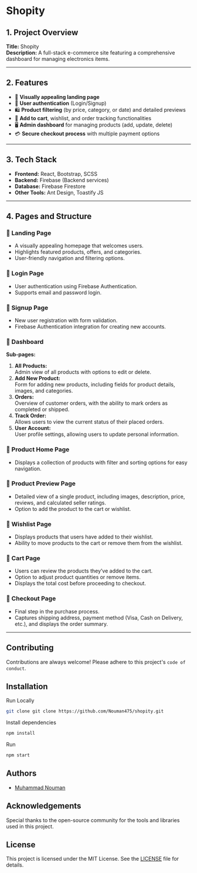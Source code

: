 # Shopity

## 1. Project Overview
**Title:** Shopity  
**Description:** A full-stack e-commerce site featuring a comprehensive dashboard for managing electronics items.

---

## 2. Features
- 🎨 **Visually appealing landing page**
- 🔐 **User authentication** (Login/Signup)
- 🛍️ **Product filtering** (by price, category, or date) and detailed previews
- 🛒 **Add to cart**, wishlist, and order tracking functionalities
- 🖥️ **Admin dashboard** for managing products (add, update, delete)
- 💳 **Secure checkout process** with multiple payment options

---

## 3. Tech Stack
- **Frontend:** React, Bootstrap, SCSS
- **Backend:** Firebase (Backend services)
- **Database:** Firebase Firestore
- **Other Tools:** Ant Design, Toastify JS

---

## 4. Pages and Structure

### 🔹 Landing Page
- A visually appealing homepage that welcomes users.
- Highlights featured products, offers, and categories.
- User-friendly navigation and filtering options.

### 🔹 Login Page
- User authentication using Firebase Authentication.
- Supports email and password login.

### 🔹 Signup Page
- New user registration with form validation.
- Firebase Authentication integration for creating new accounts.

### 🔹 Dashboard
**Sub-pages:**
1. **All Products:**  
   Admin view of all products with options to edit or delete.
2. **Add New Product:**  
   Form for adding new products, including fields for product details, images, and categories.
3. **Orders:**  
   Overview of customer orders, with the ability to mark orders as completed or shipped.
4. **Track Order:**  
   Allows users to view the current status of their placed orders.
5. **User Account:**  
   User profile settings, allowing users to update personal information.

### 🔹 Product Home Page
- Displays a collection of products with filter and sorting options for easy navigation.

### 🔹 Product Preview Page
- Detailed view of a single product, including images, description, price, reviews, and calculated seller ratings.
- Option to add the product to the cart or wishlist.

### 🔹 Wishlist Page
- Displays products that users have added to their wishlist.
- Ability to move products to the cart or remove them from the wishlist.

### 🔹 Cart Page
- Users can review the products they’ve added to the cart.
- Option to adjust product quantities or remove items.
- Displays the total cost before proceeding to checkout.

### 🔹 Checkout Page
- Final step in the purchase process.
- Captures shipping address, payment method (Visa, Cash on Delivery, etc.), and displays the order summary.

---
## Contributing

Contributions are always welcome!
Please adhere to this project's `code of conduct`.


## Installation

Run Locally
```bash
git clone git clone https://github.com/Nouman475/shopity.git
```
Install dependencies

```bash
npm install
```
  Run 

```bash
npm start
```
## Authors

- [Muhammad Nouman](https://github.com/Nouman475)


## Acknowledgements
Special thanks to the open-source community for the tools and libraries used in this project.
## License

This project is licensed under the MIT License. See the [LICENSE](LICENSE) file for details.


